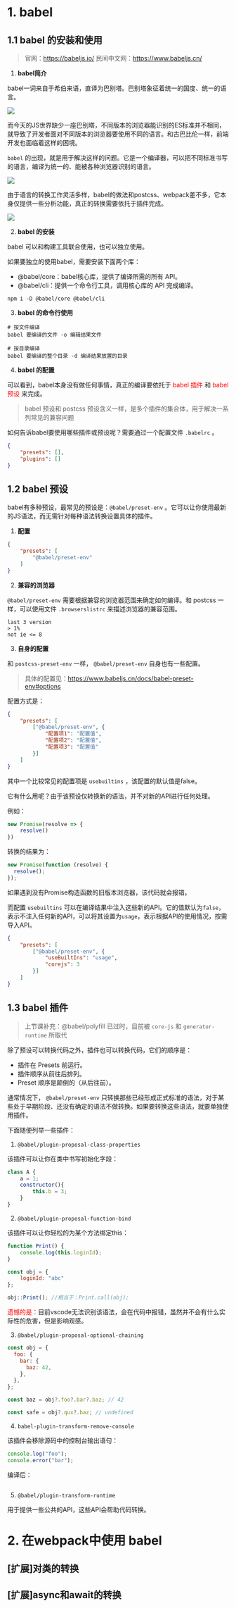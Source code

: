 # 1. babel

## 1.1 babel 的安装和使用

> 官网：https://babeljs.io/
> 民间中文网：https://www.babeljs.cn/

1. **babel简介**

babel一词来自于希伯来语，直译为巴别塔。巴别塔象征着统一的国度、统一的语言。

![](assets/2020-02-07-10-12-01.png)

而今天的JS世界缺少一座巴别塔，不同版本的浏览器能识别的ES标准并不相同，就导致了开发者面对不同版本的浏览器要使用不同的语言。和古巴比伦一样，前端开发也面临着这样的困境。

`babel` 的出现，就是用于解决这样的问题。它是一个编译器，可以把不同标准书写的语言，编译为统一的、能被各种浏览器识别的语言。

![](assets/2020-02-07-10-25-56.png)

由于语言的转换工作灵活多样，babel的做法和postcss、webpack差不多，它本身仅提供一些分析功能，真正的转换需要依托于插件完成。

![](assets/2020-02-07-10-27-30.png)

2. **babel 的安装**

babel 可以和构建工具联合使用，也可以独立使用。

如果要独立的使用babel，需要安装下面两个库：
- @babel/core：babel核心库，提供了编译所需的所有 API。
- @babel/cli：提供一个命令行工具，调用核心库的 API 完成编译。

```shell
npm i -D @babel/core @babel/cli
```

3. **babel 的命令行使用**

```shell
# 按文件编译
babel 要编译的文件 -o 编辑结果文件

# 按目录编译
babel 要编译的整个目录 -d 编译结果放置的目录
```

4. **babel 的配置**

可以看到，babel本身没有做任何事情，真正的编译要依托于 <font color="red">babel 插件</font> 和 <font color="red">babel 预设</font> 来完成。

> babel 预设和 postcss 预设含义一样，是多个插件的集合体，用于解决一系列常见的兼容问题

如何告诉babel要使用哪些插件或预设呢？需要通过一个配置文件 `.babelrc` 。

```json
{
    "presets": [],
    "plugins": []
}
```


## 1.2 babel 预设

babel有多种预设，最常见的预设是：`@babel/preset-env` 。它可以让你使用最新的JS语法，而无需针对每种语法转换设置具体的插件。

1. **配置**

```json
{
    "presets": [
        "@babel/preset-env"
    ]
}
```

2. **兼容的浏览器**

`@babel/preset-env` 需要根据兼容的浏览器范围来确定如何编译。和 postcss 一样，可以使用文件 `.browserslistrc` 来描述浏览器的兼容范围。

```
last 3 version
> 1%
not ie <= 8
```

3. **自身的配置**

和 `postcss-preset-env` 一样， `@babel/preset-env` 自身也有一些配置。

> 具体的配置见：https://www.babeljs.cn/docs/babel-preset-env#options

配置方式是：

```json
{
    "presets": [
        ["@babel/preset-env", {
            "配置项1": "配置值",
            "配置项2": "配置值",
            "配置项3": "配置值"
        }]
    ]
}
```

其中一个比较常见的配置项是 `usebuiltins` ，该配置的默认值是false。

它有什么用呢？由于该预设仅转换新的语法，并不对新的API进行任何处理。

例如：

```js
new Promise(resolve => {
    resolve()
})
```

转换的结果为：

```js
new Promise(function (resolve) {
  resolve();
});
```

如果遇到没有Promise构造函数的旧版本浏览器，该代码就会报错。

而配置 `usebuiltins` 可以在编译结果中注入这些新的API。它的值默认为`false`，表示不注入任何新的API，可以将其设置为`usage`，表示根据API的使用情况，按需导入API。

```json
{
    "presets": [
        ["@babel/preset-env", {
            "useBuiltIns": "usage",
            "corejs": 3
        }]
    ]
}
```


## 1.3 babel 插件

> 上节课补充：@babel/polyfill 已过时，目前被 `core-js` 和 `generator-runtime` 所取代

除了预设可以转换代码之外，插件也可以转换代码，它们的顺序是：

- 插件在 Presets 前运行。
- 插件顺序从前往后排列。
- Preset 顺序是颠倒的（从后往前）。

通常情况下， `@babel/preset-env` 只转换那些已经形成正式标准的语法，对于某些处于早期阶段、还没有确定的语法不做转换。如果要转换这些语法，就要单独使用插件。

下面随便列举一些插件：

1. `@babel/plugin-proposal-class-properties`

该插件可以让你在类中书写初始化字段：

```js
class A {
    a = 1;
    constructor(){
        this.b = 3;
    }
}
```

2. `@babel/plugin-proposal-function-bind`

该插件可以让你轻松的为某个方法绑定this：

```js
function Print() {
    console.log(this.loginId);
}

const obj = {
    loginId: "abc"
};

obj::Print(); //相当于：Print.call(obj);
```

<font color="red">遗憾的是：</font>目前vscode无法识别该语法，会在代码中报错，虽然并不会有什么实际性的危害，但是影响观感。

3. `@babel/plugin-proposal-optional-chaining`

```js
const obj = {
  foo: {
    bar: {
      baz: 42,
    },
  },
};

const baz = obj?.foo?.bar?.baz; // 42

const safe = obj?.qux?.baz; // undefined
```

4. `babel-plugin-transform-remove-console`

该插件会移除源码中的控制台输出语句：

```js
console.log("foo");
console.error("bar");
```

编译后：

```js

```

5. `@babel/plugin-transform-runtime`

用于提供一些公共的API，这些API会帮助代码转换。



# 2. 在webpack中使用 babel


## [扩展]对类的转换


## [扩展]async和await的转换

